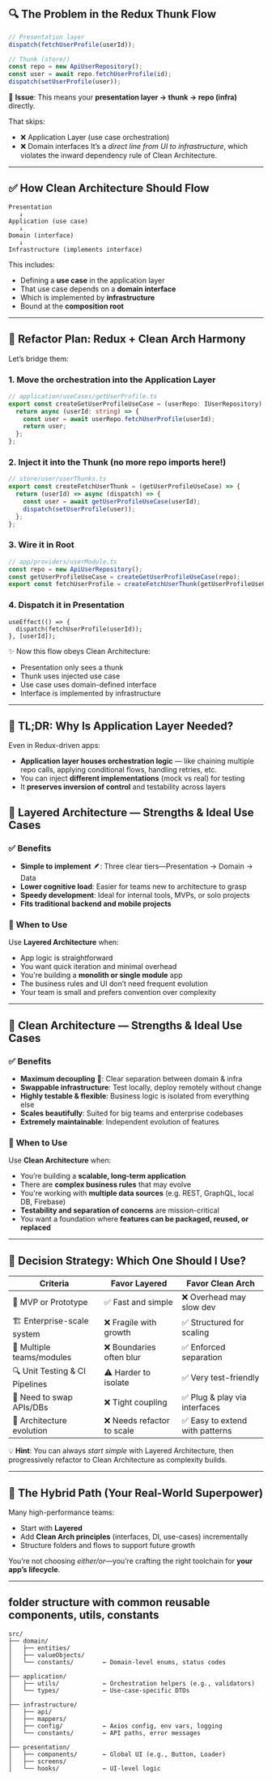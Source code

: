 ## 🔍 The Problem in the Redux Thunk Flow

```ts
// Presentation layer
dispatch(fetchUserProfile(userId));

// Thunk (store/)
const repo = new ApiUserRepository();
const user = await repo.fetchUserProfile(id);
dispatch(setUserProfile(user));
```

🎯 **Issue**: This means your **presentation layer → thunk → repo (infra)** directly.

That skips:
- ❌ Application Layer (use case orchestration)
- ❌ Domain interfaces
It’s a *direct line from UI to infrastructure*, which violates the inward dependency rule of Clean Architecture.

---

## ✅ How Clean Architecture Should Flow

```
Presentation
   ↓
Application (use case)
   ↓
Domain (interface)
   ↓
Infrastructure (implements interface)
```

This includes:
- Defining a **use case** in the application layer
- That use case depends on a **domain interface**
- Which is implemented by **infrastructure**
- Bound at the **composition root**

---

## 🧩 Refactor Plan: Redux + Clean Arch Harmony

Let’s bridge them:

### 1. Move the orchestration into the Application Layer

```ts
// application/useCases/getUserProfile.ts
export const createGetUserProfileUseCase = (userRepo: IUserRepository) => {
  return async (userId: string) => {
    const user = await userRepo.fetchUserProfile(userId);
    return user;
  };
};
```

### 2. Inject it into the Thunk (no more repo imports here!)

```ts
// store/user/userThunks.ts
export const createFetchUserThunk = (getUserProfileUseCase) => {
  return (userId) => async (dispatch) => {
    const user = await getUserProfileUseCase(userId);
    dispatch(setUserProfile(user));
  };
};
```

### 3. Wire it in Root

```ts
// app/providers/userModule.ts
const repo = new ApiUserRepository();
const getUserProfileUseCase = createGetUserProfileUseCase(repo);
export const fetchUserProfile = createFetchUserThunk(getUserProfileUseCase);
```

### 4. Dispatch it in Presentation

```tsx
useEffect(() => {
  dispatch(fetchUserProfile(userId));
}, [userId]);
```

✨ Now this flow obeys Clean Architecture:
- Presentation only sees a thunk
- Thunk uses injected use case
- Use case uses domain-defined interface
- Interface is implemented by infrastructure

---

## 🧠 TL;DR: Why Is Application Layer Needed?

Even in Redux-driven apps:
- **Application layer houses orchestration logic** — like chaining multiple repo calls, applying conditional flows, handling retries, etc.
- You can inject **different implementations** (mock vs real) for testing
- It **preserves inversion of control** and testability across layers

<!-- ------------------------------------------------------------------------------------------ -->

## 🧱 **Layered Architecture — Strengths & Ideal Use Cases**

### ✅ **Benefits**
- **Simple to implement** 🪶: Three clear tiers—Presentation → Domain → Data
- **Lower cognitive load**: Easier for teams new to architecture to grasp
- **Speedy development**: Ideal for internal tools, MVPs, or solo projects
- **Fits traditional backend and mobile projects**

### 🧰 **When to Use**
Use **Layered Architecture** when:
- App logic is straightforward
- You want quick iteration and minimal overhead
- You're building a **monolith or single module** app
- The business rules and UI don’t need frequent evolution
- Your team is small and prefers convention over complexity

---

## 🧼 **Clean Architecture — Strengths & Ideal Use Cases**

### ✅ **Benefits**
- **Maximum decoupling** 🔌: Clear separation between domain & infra
- **Swappable infrastructure**: Test locally, deploy remotely without change
- **Highly testable & flexible**: Business logic is isolated from everything else
- **Scales beautifully**: Suited for big teams and enterprise codebases
- **Extremely maintainable**: Independent evolution of features

### 🧰 **When to Use**
Use **Clean Architecture** when:
- You’re building a **scalable, long-term application**
- There are **complex business rules** that may evolve
- You're working with **multiple data sources** (e.g. REST, GraphQL, local DB, Firebase)
- **Testability and separation of concerns** are mission-critical
- You want a foundation where **features can be packaged, reused, or replaced**

---

## 🧠 Decision Strategy: Which One Should I Use?

| Criteria                       | Favor Layered                   | Favor Clean Arch                  |
|-------------------------------|----------------------------------|-----------------------------------|
| 🚀 MVP or Prototype            | ✅ Fast and simple                | ❌ Overhead may slow dev          |
| 🏗️ Enterprise-scale system     | ❌ Fragile with growth            | ✅ Structured for scaling         |
| 🤝 Multiple teams/modules      | ❌ Boundaries often blur          | ✅ Enforced separation            |
| 🔍 Unit Testing & CI Pipelines | ⚠️ Harder to isolate              | ✅ Very test-friendly             |
| 🔄 Need to swap APIs/DBs       | ❌ Tight coupling                 | ✅ Plug & play via interfaces     |
| 🧩 Architecture evolution      | ❌ Needs refactor to scale        | ✅ Easy to extend with patterns   |

💡 **Hint**: You can always *start simple* with Layered Architecture, then progressively refactor to Clean Architecture as complexity builds.

---

## 🧙 The Hybrid Path (Your Real-World Superpower)

Many high-performance teams:
- Start with **Layered**
- Add **Clean Arch principles** (interfaces, DI, use-cases) incrementally
- Structure folders and flows to support future growth

You’re not choosing *either/or*—you’re crafting the right toolchain for **your app’s lifecycle**.

---

## folder structure with common reusable components, utils, constants
```
src/
├── domain/
│   ├── entities/
│   ├── valueObjects/
│   └── constants/        ← Domain-level enums, status codes
│
├── application/
│   ├── utils/            ← Orchestration helpers (e.g., validators)
│   └── types/            ← Use-case-specific DTOs
│
├── infrastructure/
│   ├── api/
│   ├── mappers/
│   ├── config/           ← Axios config, env vars, logging
│   └── constants/        ← API paths, error messages
│
├── presentation/
│   ├── components/       ← Global UI (e.g., Button, Loader)
│   ├── screens/
│   └── hooks/            ← UI-level logic
```
